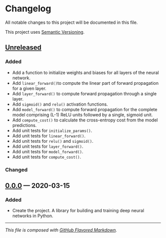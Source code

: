 # Changelog
All notable changes to this project will be documented in this file.

This project uses [Semantic Versioning][sv].

## [Unreleased][new]

### Added
- Add a function to initialize weights and biases for all layers of the neural
  network.
- Add `linear_forward()`to compute the linear part of forward propagation for a
  given layer.
- Add `layer_forward()` to compute forward propagation through a single layer.
- Add `sigmoid()` and `relu()` activation functions.
- Add `model_forward()` to compute forward propagation for the complete model
  comprising (L-1) ReLU units followed by a single, sigmoid unit.
- Add `compute_cost()` to calculate the cross-entropy cost from the model
  predictions.
- Add unit tests for `initialize_params()`.
- Add unit tests for `linear_forward()`.
- Add unit tests for `relu()` and `sigmoid()`.
- Add unit tests for `layer_forward()`.
- Add unit tests for `model_forward()`.
- Add unit tests for `compute_cost()`.

### Changed

## [0.0.0][0.0.0] — 2020-03-15

### Added
- Create the project. A library for building and training deep neural networks
  in Python.

---
_This file is composed with [GitHub Flavored Markdown][gfm]._

[gfm]: https://github.github.com/gfm/
[sv]: https://semver.org

[new]: https://github.com/petejh/deepen/compare/HEAD..v0.0.0
[0.0.0]: https://github.com/petejh/deepen/releases/tag/v0.0.0
